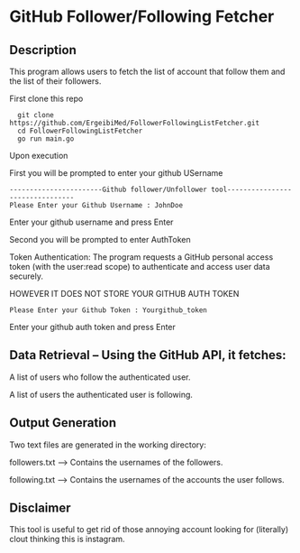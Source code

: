 # GitHub Follower/Following Fetcher 

## Description

This program allows users to fetch the list of account that follow them
and the list of their followers.

First clone this repo

```console
  git clone https://github.com/ErgeibiMed/FollowerFollowingListFetcher.git
  cd FollowerFollowingListFetcher 
  go run main.go
```
Upon execution 

First you will be prompted to enter your github USername

```console
-----------------------Github follower/Unfollower tool--------------------------------
Please Enter your Github Username : JohnDoe
```
Enter your github username and press Enter

Second you will be prompted to enter AuthToken

Token Authentication: The program requests a GitHub personal access token (with the user:read scope) to authenticate and access user data securely.

HOWEVER IT DOES NOT STORE YOUR GITHUB AUTH TOKEN

```console
Please Enter your Github Token : Yourgithub_token
```
Enter your github auth token and press Enter

## Data Retrieval – Using the GitHub API, it fetches:

A list of users who follow the authenticated user.

A list of users the authenticated user is following.

## Output Generation 

Two text files are generated in the working directory:

followers.txt –> Contains the usernames of the followers.

following.txt –> Contains the usernames of the accounts the user follows.

## Disclaimer
This tool is useful to get rid of those annoying account looking for (literally) clout thinking this is instagram.

